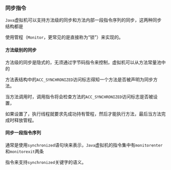 ### 同步指令

`Java`虚拟机可以支持方法级的同步和方法内部一段指令序列的同步，这两种同步结构都是

使用管程（`Monitor`，更常见的是直接称为“锁”）来实现的。



#### 方法级别的同步

方法级的同步是隐式的，无须通过字节码指令来控制，虚拟机可以从方法常量池中的

方法表结构中的`ACC_SYNCHRONIZED`访问标志得知一个方法是否被声明为同步方法。

当方法调用时，调用指令将会检查方法的`ACC_SYNCHRONIZED`访问标志是否被设置，

如果设置了，执行线程就要求先成功持有管程，然后才能执行方法，最后当方法完成时释放管程。



#### 同步一段指令序列

通常是使用`synchronized`语句块来表示，`Java`虚拟机的指令集中有`monitorenter`和`monitorexit`两条

指令来支持`synchronized`关键字的语义。